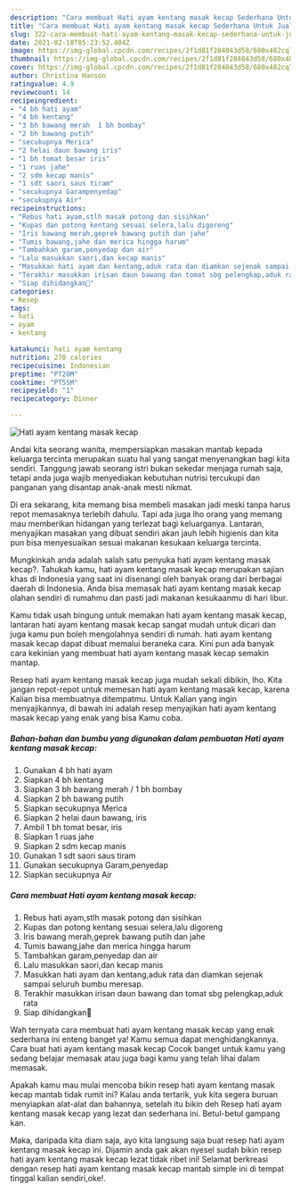 ```yaml
---
description: "Cara membuat Hati ayam kentang masak kecap Sederhana Untuk Jualan"
title: "Cara membuat Hati ayam kentang masak kecap Sederhana Untuk Jualan"
slug: 322-cara-membuat-hati-ayam-kentang-masak-kecap-sederhana-untuk-jualan
date: 2021-02-18T05:23:52.404Z
image: https://img-global.cpcdn.com/recipes/2f1d81f284043d58/680x482cq70/hati-ayam-kentang-masak-kecap-foto-resep-utama.jpg
thumbnail: https://img-global.cpcdn.com/recipes/2f1d81f284043d58/680x482cq70/hati-ayam-kentang-masak-kecap-foto-resep-utama.jpg
cover: https://img-global.cpcdn.com/recipes/2f1d81f284043d58/680x482cq70/hati-ayam-kentang-masak-kecap-foto-resep-utama.jpg
author: Christina Hanson
ratingvalue: 4.9
reviewcount: 14
recipeingredient:
- "4 bh hati ayam"
- "4 bh kentang"
- "3 bh bawang merah  1 bh bombay"
- "2 bh bawang putih"
- "secukupnya Merica"
- "2 helai daun bawang iris"
- "1 bh tomat besar iris"
- "1 ruas jahe"
- "2 sdm kecap manis"
- "1 sdt saori saus tiram"
- "secukupnya Garampenyedap"
- "secukupnya Air"
recipeinstructions:
- "Rebus hati ayam,stlh masak potong dan sisihkan"
- "Kupas dan potong kentang sesuai selera,lalu digoreng"
- "Iris bawang merah,geprek bawang putih dan jahe"
- "Tumis bawang,jahe dan merica hingga harum"
- "Tambahkan garam,penyedap dan air"
- "Lalu masukkan saori,dan kecap manis"
- "Masukkan hati ayam dan kentang,aduk rata dan diamkan sejenak sampai seluruh bumbu meresap."
- "Terakhir masukkan irisan daun bawang dan tomat sbg pelengkap,aduk rata"
- "Siap dihidangkan🤗"
categories:
- Resep
tags:
- hati
- ayam
- kentang

katakunci: hati ayam kentang 
nutrition: 270 calories
recipecuisine: Indonesian
preptime: "PT20M"
cooktime: "PT55M"
recipeyield: "1"
recipecategory: Dinner

---
```



![Hati ayam kentang masak kecap](https://img-global.cpcdn.com/recipes/2f1d81f284043d58/680x482cq70/hati-ayam-kentang-masak-kecap-foto-resep-utama.jpg)

Andai kita seorang wanita, mempersiapkan masakan mantab kepada keluarga tercinta merupakan suatu hal yang sangat menyenangkan bagi kita sendiri. Tanggung jawab seorang istri bukan sekedar menjaga rumah saja, tetapi anda juga wajib menyediakan kebutuhan nutrisi tercukupi dan panganan yang disantap anak-anak mesti nikmat.

Di era  sekarang, kita memang bisa membeli masakan jadi meski tanpa harus repot memasaknya terlebih dahulu. Tapi ada juga lho orang yang memang mau memberikan hidangan yang terlezat bagi keluarganya. Lantaran, menyajikan masakan yang dibuat sendiri akan jauh lebih higienis dan kita pun bisa menyesuaikan sesuai makanan kesukaan keluarga tercinta. 



Mungkinkah anda adalah salah satu penyuka hati ayam kentang masak kecap?. Tahukah kamu, hati ayam kentang masak kecap merupakan sajian khas di Indonesia yang saat ini disenangi oleh banyak orang dari berbagai daerah di Indonesia. Anda bisa memasak hati ayam kentang masak kecap olahan sendiri di rumahmu dan pasti jadi makanan kesukaanmu di hari libur.

Kamu tidak usah bingung untuk memakan hati ayam kentang masak kecap, lantaran hati ayam kentang masak kecap sangat mudah untuk dicari dan juga kamu pun boleh mengolahnya sendiri di rumah. hati ayam kentang masak kecap dapat dibuat memalui beraneka cara. Kini pun ada banyak cara kekinian yang membuat hati ayam kentang masak kecap semakin mantap.

Resep hati ayam kentang masak kecap juga mudah sekali dibikin, lho. Kita jangan repot-repot untuk memesan hati ayam kentang masak kecap, karena Kalian bisa membuatnya ditempatmu. Untuk Kalian yang ingin menyajikannya, di bawah ini adalah resep menyajikan hati ayam kentang masak kecap yang enak yang bisa Kamu coba.

<!--inarticleads1-->

##### Bahan-bahan dan bumbu yang digunakan dalam pembuatan Hati ayam kentang masak kecap:

1. Gunakan 4 bh hati ayam
1. Siapkan 4 bh kentang
1. Siapkan 3 bh bawang merah / 1 bh bombay
1. Siapkan 2 bh bawang putih
1. Siapkan secukupnya Merica
1. Siapkan 2 helai daun bawang, iris
1. Ambil 1 bh tomat besar, iris
1. Siapkan 1 ruas jahe
1. Siapkan 2 sdm kecap manis
1. Gunakan 1 sdt saori saus tiram
1. Gunakan secukupnya Garam,penyedap
1. Siapkan secukupnya Air




<!--inarticleads2-->

##### Cara membuat Hati ayam kentang masak kecap:

1. Rebus hati ayam,stlh masak potong dan sisihkan
1. Kupas dan potong kentang sesuai selera,lalu digoreng
1. Iris bawang merah,geprek bawang putih dan jahe
1. Tumis bawang,jahe dan merica hingga harum
1. Tambahkan garam,penyedap dan air
1. Lalu masukkan saori,dan kecap manis
1. Masukkan hati ayam dan kentang,aduk rata dan diamkan sejenak sampai seluruh bumbu meresap.
1. Terakhir masukkan irisan daun bawang dan tomat sbg pelengkap,aduk rata
1. Siap dihidangkan🤗




Wah ternyata cara membuat hati ayam kentang masak kecap yang enak sederhana ini enteng banget ya! Kamu semua dapat menghidangkannya. Cara buat hati ayam kentang masak kecap Cocok banget untuk kamu yang sedang belajar memasak atau juga bagi kamu yang telah lihai dalam memasak.

Apakah kamu mau mulai mencoba bikin resep hati ayam kentang masak kecap mantab tidak rumit ini? Kalau anda tertarik, yuk kita segera buruan menyiapkan alat-alat dan bahannya, setelah itu bikin deh Resep hati ayam kentang masak kecap yang lezat dan sederhana ini. Betul-betul gampang kan. 

Maka, daripada kita diam saja, ayo kita langsung saja buat resep hati ayam kentang masak kecap ini. Dijamin anda gak akan nyesel sudah bikin resep hati ayam kentang masak kecap lezat tidak ribet ini! Selamat berkreasi dengan resep hati ayam kentang masak kecap mantab simple ini di tempat tinggal kalian sendiri,oke!.

